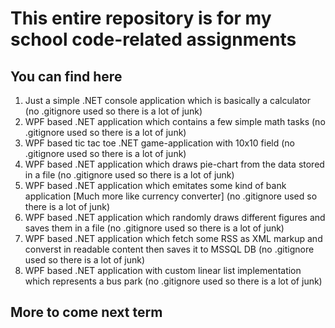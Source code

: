 # This entire repository is for my school code-related assignments
## You can find here
1. Just a simple .NET console application which is basically a calculator (no .gitignore used so there is a lot of junk)
2. WPF based .NET application which contains a few simple math tasks (no .gitignore used so there is a lot of junk)
3. WPF based tic tac toe .NET game-application with 10x10 field (no .gitignore used so there is a lot of junk)
4. WPF based .NET application which draws pie-chart from the data stored in a file (no .gitignore used so there is a lot of junk)
5. WPF based .NET application which emitates some kind of bank application [Much more like currency converter] (no .gitignore used so there is a lot of junk) 
6. WPF based .NET application which randomly draws different figures and saves them in a file (no .gitignore used so there is a lot of junk) 
7. WPF based .NET application which fetch some RSS as XML markup and converst in readable content then saves it to MSSQL DB (no .gitignore used so there is a lot of junk) 
8. WPF based .NET application with custom linear list implementation which represents a bus park (no .gitignore used so there is a lot of junk)
## More to come next term
